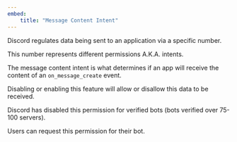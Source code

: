 ```yaml
---
embed:
    title: "Message Content Intent"
---
```


Discord regulates data being sent to an application via a specific number.

This number represents different permissions A.K.A. intents.

The message content intent is what determines if an app will receive the content of an ``on_message_create`` event.

Disabling or enabling this feature will allow or disallow this data to be received.

Discord has disabled this permission for verified bots (bots verified over 75-100 servers).

Users can request this permission for their bot.
